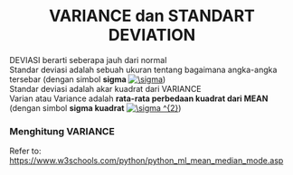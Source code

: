 <h1 align="center">
	<br>
	VARIANCE dan STANDART DEVIATION
	<br>
</h1>
   
  
DEVIASI berarti seberapa jauh dari normal  
Standar deviasi adalah sebuah ukuran tentang bagaimana angka-angka tersebar (dengan simbol **sigma** <a href="https://www.codecogs.com/eqnedit.php?latex=\sigma" target="_blank"><img src="https://latex.codecogs.com/gif.latex?\sigma" title="\sigma" /></a>)  
Standar deviasi adalah akar kuadrat dari VARIANCE  
Varian atau Variance adalah **rata-rata perbedaan kuadrat dari MEAN** (dengan simbol **sigma kuadrat** <a href="https://www.codecogs.com/eqnedit.php?latex=\sigma&space;^{2}" target="_blank"><img src="https://latex.codecogs.com/gif.latex?\sigma&space;^{2}" title="\sigma ^{2}" /></a>)  


### Menghitung VARIANCE  


  

    
  

Refer to:  
https://www.w3schools.com/python/python_ml_mean_median_mode.asp
